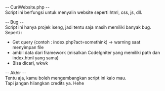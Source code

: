 -- CuriWebsite.php --<br/>
Script ini berfungsi untuk menyalin website seperti html, css, js, dll.

-- Bug --<br/>
Script ini hanya projek iseng, jadi tentu saja masih memiliki banyak bug. Seperti :<br/>
<ul>
    <li>Get query (contoh : index.php?act=somethink) -> warning saat menyimpan file</li>
    <li>ambil data dari framework (misalkan CodeIgniter yang memiliki path dan index.html yang sama)</li>
    <li>Bisa dicari, wkwk</li>
</ul>

-- Akhir --<br/>
Tentu aja, kamu boleh mengembangkan script ini kalo mau.<br/>
Tapi jangan hilangkan credits ya. Hehe